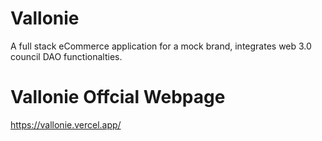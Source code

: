 # Vallonie

A full stack eCommerce application for a mock brand, integrates web 3.0 council DAO functionalties.

# Vallonie Offcial Webpage

https://vallonie.vercel.app/

